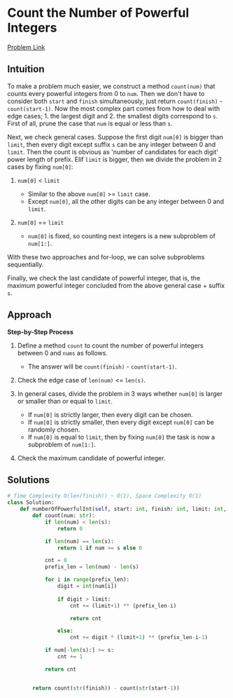 **Count the Number of Powerful Integers**
=
[Problem Link](https://leetcode.com/problems/count-the-number-of-powerful-integers/description)

## Intuition
To make a problem much easier, we construct a method `count(num)` that counts every powerful integers from 0 to `num`. 
Then we don't have to consider both `start` and `finish` simultaneously, just return `count(finish)` - `count(start-1)`. 
Now the most complex part comes from how to deal with edge cases; 1. the largest digit and 2. the smallest digits
correspond to `s`. First of all, prune the case that `num` is equal or less than `s`.

Next, we check general cases. Suppose the first digit `num[0]` is bigger than `limit`, then every digit except 
suffix `s` can be any integer between 0 and `limit`. Then the count is obvious as 
'number of candidates for each digit' power length of prefix. Elif `limit` is bigger, then we divide the problem in 
2 cases by fixing `num[0]`:

1. `num[0]` < `limit`
    - Similar to the above `num[0]` >= `limit` case.
    - Except `num[0]`, all the other digits can be any integer between 0 and `limit`.

2. `num[0]` == `limit`
    - `num[0]` is fixed, so counting next integers is a new subproblem of `num[1:]`.

With these two approaches and for-loop, we can solve subproblems sequentially.

Finally, we check the last candidate of powerful integer, that is, the maximum powerful integer concluded from the 
above general case + suffix `s`.

## Approach
**Step-by-Step Process**

1. Define a method `count` to count the number of powerful integers between 0 and `nums` as follows.
    - The answer will be `count(finish)` - `count(start-1)`.

2. Check the edge case of `len(num)` <= `len(s)`.

3. In general cases, divide the problem in 3 ways whether `num[0]` is larger or smaller than or equal to `limit`.
    - If `num[0]` is strictly larger, then every digit can be chosen.
    - If `num[0]` is strictly smaller, then every digit except `num[0]` can be randomly chosen.
    - If `num[0]` is equal to `limit`, then by fixing `num[0]` the task is now a subproblem of `num[1:]`.

4. Check the maximum candidate of powerful integer.

## Solutions
```python
# Time Complexity O(len(finish)) ~ O(1), Space Complexity O(1)
class Solution:
    def numberOfPowerfulInt(self, start: int, finish: int, limit: int, s: str) -> int:
        def count(num: str):
            if len(num) < len(s):
                return 0

            if len(num) == len(s):
                return 1 if num >= s else 0

            cnt = 0
            prefix_len = len(num) - len(s)

            for i in range(prefix_len):
                digit = int(num[i])
                
                if digit > limit:
                    cnt += (limit+1) ** (prefix_len-i)

                    return cnt

                else:
                    cnt += digit * (limit+1) ** (prefix_len-i-1)

            if num[-len(s):] >= s:
                cnt += 1

            return cnt


        return count(str(finish)) - count(str(start-1))
